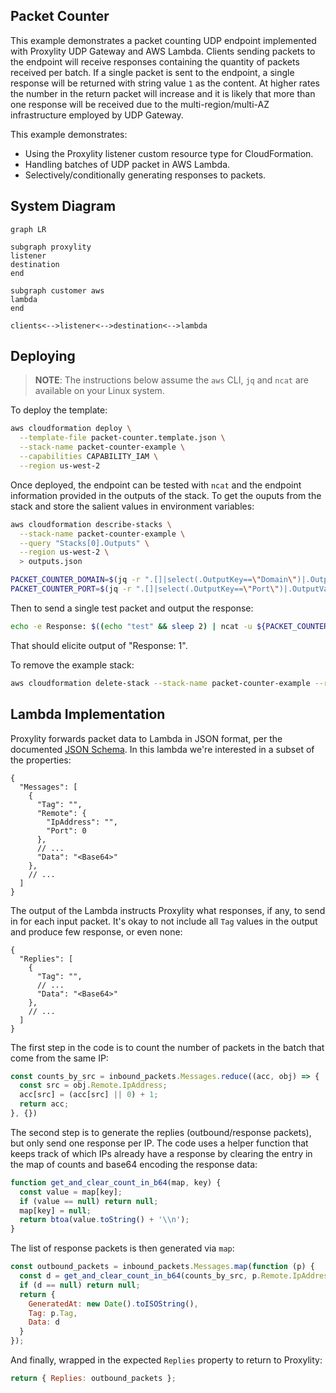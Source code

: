 ## Packet Counter

This example demonstrates a packet counting UDP endpoint implemented with Proxylity UDP Gateway and AWS Lambda.  Clients sending packets to the endpoint will receive responses containing the quantity of packets received per batch. If a single packet is sent to the endpoint, a single response will be returned with string value `1` as the content.  At higher rates the number in the return packet will increase and it is likely that more than one response will be received due to the multi-region/multi-AZ infrastructure employed by UDP Gateway.

This example demonstrates:

* Using the Proxylity listener custom resource type for CloudFormation.
* Handling batches of UDP packet in AWS Lambda.
* Selectively/conditionally generating responses to packets.

## System Diagram

```mermaid
graph LR

subgraph proxylity
listener
destination
end

subgraph customer aws
lambda
end

clients<-->listener<-->destination<-->lambda
```

## Deploying

> **NOTE**: The instructions below assume the `aws` CLI, `jq` and `ncat` are available on your Linux system. 

To deploy the template:

```bash
aws cloudformation deploy \
  --template-file packet-counter.template.json \
  --stack-name packet-counter-example \
  --capabilities CAPABILITY_IAM \
  --region us-west-2
```

Once deployed, the endpoint can be tested with `ncat` and the endpoint information provided in the outputs of the stack. To get the ouputs from the stack and store the salient values in environment variables:

```bash
aws cloudformation describe-stacks \
  --stack-name packet-counter-example \
  --query "Stacks[0].Outputs" \
  --region us-west-2 \
  > outputs.json 

PACKET_COUNTER_DOMAIN=$(jq -r ".[]|select(.OutputKey==\"Domain\")|.OutputValue" outputs.json)
PACKET_COUNTER_PORT=$(jq -r ".[]|select(.OutputKey==\"Port\")|.OutputValue" outputs.json)
```

Then to send a single test packet and output the response:

```bash
echo -e Response: $((echo "test" && sleep 2) | ncat -u ${PACKET_COUNTER_DOMAIN} ${PACKET_COUNTER_PORT} -w2)
```

That should elicite output of "Response: 1".

To remove the example stack:
```bash
aws cloudformation delete-stack --stack-name packet-counter-example --region us-west-2
```

## Lambda Implementation

Proxylity forwards packet data to Lambda in JSON format, per the documented [JSON Schema](https://www.proxylity.com/docs/destinations/json-packet-format.html). In this lambda we're interested in a subset of the properties:

```jsonc
{
  "Messages": [
    { 
      "Tag": "",
      "Remote": {
        "IpAddress": "",
        "Port": 0
      },
      // ...
      "Data": "<Base64>"
    },
    // ...
  ]
}
```

The output of the Lambda instructs Proxylity what responses, if any, to send in for each input packet. It's okay to not include all `Tag` values in the output and produce few response, or even none:

```jsonc
{
  "Replies": [
    { 
      "Tag": "",
      // ...
      "Data": "<Base64>"
    },
    // ...
  ]
}
```

The first step in the code is to count the number of packets in the batch that come from the same IP:

```javascript
const counts_by_src = inbound_packets.Messages.reduce((acc, obj) => {
  const src = obj.Remote.IpAddress;
  acc[src] = (acc[src] || 0) + 1;
  return acc;
}, {})
```

The second step is to generate the replies (outbound/response packets), but only send one response per IP.  The code uses a helper function that keeps track of which IPs already have a response by clearing the entry in the map of counts and base64 encoding the response data:

```javascript
function get_and_clear_count_in_b64(map, key) {
  const value = map[key];
  if (value == null) return null;
  map[key] = null;
  return btoa(value.toString() + '\\n');
}
```

The list of response packets is then generated via `map`:

```javascript
const outbound_packets = inbound_packets.Messages.map(function (p) {
  const d = get_and_clear_count_in_b64(counts_by_src, p.Remote.IpAddress);
  if (d == null) return null;
  return {
    GeneratedAt: new Date().toISOString(),
    Tag: p.Tag, 
    Data: d
  }
});
```

And finally, wrapped in the expected `Replies` property to return to Proxylity:

```javascript
return { Replies: outbound_packets };
```